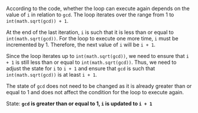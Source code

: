 According to the code, whether the loop can execute again depends on the value of `i` in relation to `gcd`. The loop iterates over the range from 1 to `int(math.sqrt(gcd)) + 1`. 

At the end of the last iteration, `i` is such that it is less than or equal to `int(math.sqrt(gcd))`. For the loop to execute one more time, `i` must be incremented by 1. Therefore, the next value of `i` will be `i + 1`. 

Since the loop iterates up to `int(math.sqrt(gcd))`, we need to ensure that `i + 1` is still less than or equal to `int(math.sqrt(gcd))`. Thus, we need to adjust the state for `i` to `i + 1` and ensure that `gcd` is such that `int(math.sqrt(gcd))` is at least `i + 1`. 

The state of `gcd` does not need to be changed as it is already greater than or equal to 1 and does not affect the condition for the loop to execute again.

State: **`gcd` is greater than or equal to 1, `i` is updated to `i + 1`**